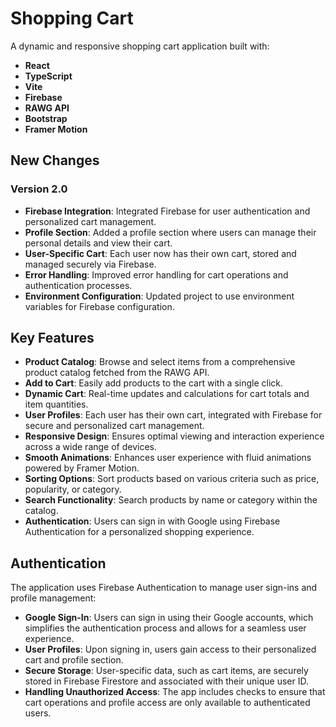 # Shopping Cart

A dynamic and responsive shopping cart application built with:

- **React**
- **TypeScript**
- **Vite**
- **Firebase**
- **RAWG API**
- **Bootstrap**
- **Framer Motion**

## New Changes

### Version 2.0

- **Firebase Integration**: Integrated Firebase for user authentication and personalized cart management.
- **Profile Section**: Added a profile section where users can manage their personal details and view their cart.
- **User-Specific Cart**: Each user now has their own cart, stored and managed securely via Firebase.
- **Error Handling**: Improved error handling for cart operations and authentication processes.
- **Environment Configuration**: Updated project to use environment variables for Firebase configuration.

## Key Features

- **Product Catalog**: Browse and select items from a comprehensive product catalog fetched from the RAWG API.
- **Add to Cart**: Easily add products to the cart with a single click.
- **Dynamic Cart**: Real-time updates and calculations for cart totals and item quantities.
- **User Profiles**: Each user has their own cart, integrated with Firebase for secure and personalized cart management.
- **Responsive Design**: Ensures optimal viewing and interaction experience across a wide range of devices.
- **Smooth Animations**: Enhances user experience with fluid animations powered by Framer Motion.
- **Sorting Options**: Sort products based on various criteria such as price, popularity, or category.
- **Search Functionality**: Search products by name or category within the catalog.
- **Authentication**: Users can sign in with Google using Firebase Authentication for a personalized shopping experience.

## Authentication

The application uses Firebase Authentication to manage user sign-ins and profile management:

- **Google Sign-In**: Users can sign in using their Google accounts, which simplifies the authentication process and allows for a seamless user experience.
- **User Profiles**: Upon signing in, users gain access to their personalized cart and profile section.
- **Secure Storage**: User-specific data, such as cart items, are securely stored in Firebase Firestore and associated with their unique user ID.
- **Handling Unauthorized Access**: The app includes checks to ensure that cart operations and profile access are only available to authenticated users.
